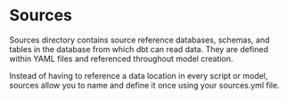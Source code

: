 # Sources

Sources directory contains source reference databases, schemas, and tables in the database from which dbt can read data. They are defined within YAML files and referenced throughout model creation.

Instead of having to reference a data location in every script or model, sources allow you to name and define it once using your sources.yml file. 